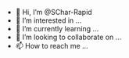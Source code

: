 - 👋 Hi, I’m @SChar-Rapid
- 👀 I’m interested in ...
- 🌱 I’m currently learning ...
- 💞️ I’m looking to collaborate on ...
- 📫 How to reach me ...

<!---
SChar-Rapid/SChar-Rapid is a ✨ special ✨ repository because its `README.md` (this file) appears on your GitHub profile.
You can click the Preview link to take a look at your changes.
--->
